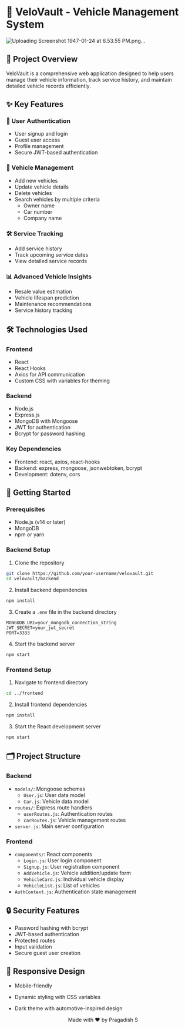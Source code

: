 # 🚗 VeloVault - Vehicle Management System

![Uploading Screenshot 1947-01-24 at 6.53.55 PM.png…]()


## 📝 Project Overview

VeloVault is a comprehensive web application designed to help users manage their vehicle information, track service history, 
and maintain detailed vehicle records efficiently.

## ✨ Key Features

### 🔐 User Authentication
- User signup and login
- Guest user access
- Profile management
- Secure JWT-based authentication

### 🚙 Vehicle Management
- Add new vehicles
- Update vehicle details
- Delete vehicles
- Search vehicles by multiple criteria
  - Owner name
  - Car number
  - Company name

### 🛠 Service Tracking
- Add service history
- Track upcoming service dates
- View detailed service records

### 📊 Advanced Vehicle Insights
- Resale value estimation
- Vehicle lifespan prediction
- Maintenance recommendations
- Service history tracking

## 🛠 Technologies Used

### Frontend
- React
- React Hooks
- Axios for API communication
- Custom CSS with variables for theming

### Backend
- Node.js
- Express.js
- MongoDB with Mongoose
- JWT for authentication
- Bcrypt for password hashing

### Key Dependencies
- Frontend: react, axios, react-hooks
- Backend: express, mongoose, jsonwebtoken, bcrypt
- Development: dotenv, cors

## 🚀 Getting Started

### Prerequisites
- Node.js (v14 or later)
- MongoDB
- npm or yarn

### Backend Setup
1. Clone the repository
```bash
git clone https://github.com/your-username/velovault.git
cd velovault/backend
```

2. Install backend dependencies
```bash
npm install
```

3. Create a `.env` file in the backend directory
```
MONGODB_URI=your_mongodb_connection_string
JWT_SECRET=your_jwt_secret
PORT=3333
```

4. Start the backend server
```bash
npm start
```

### Frontend Setup
1. Navigate to frontend directory
```bash
cd ../frontend
```

2. Install frontend dependencies
```bash
npm install
```

3. Start the React development server
```bash
npm start
```

## 🗂 Project Structure

### Backend
- `models/`: Mongoose schemas
  - `User.js`: User data model
  - `Car.js`: Vehicle data model
- `routes/`: Express route handlers
  - `userRoutes.js`: Authentication routes
  - `carRoutes.js`: Vehicle management routes
- `server.js`: Main server configuration

### Frontend
- `components/`: React components
  - `Login.js`: User login component
  - `Signup.js`: User registration component
  - `AddVehicle.js`: Vehicle addition/update form
  - `VehicleCard.js`: Individual vehicle display
  - `VehicleList.js`: List of vehicles
- `AuthContext.js`: Authentication state management

## 🔒 Security Features
- Password hashing with bcrypt
- JWT-based authentication
- Protected routes
- Input validation
- Secure guest user creation

## 📱 Responsive Design
- Mobile-friendly
- Dynamic styling with CSS variables
- Dark theme with automotive-inspired design

  <p align="center">Made with ❤️ by Pragadish S</p>
